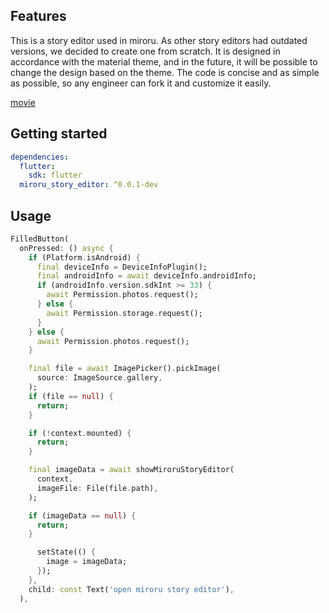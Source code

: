 ## Features

This is a story editor used in miroru. As other story editors had outdated versions, we decided to create one from scratch. It is designed in accordance with the material theme, and in the future, it will be possible to change the design based on the theme. The code is concise and as simple as possible, so any engineer can fork it and customize it easily.

[movie](https://x.com/dev__our/status/1750942975604236458?s=20)

## Getting started

```yaml
dependencies:
  flutter:
    sdk: flutter
  miroru_story_editor: ^0.0.1-dev
```

## Usage

```dart
FilledButton(
  onPressed: () async {
    if (Platform.isAndroid) {
      final deviceInfo = DeviceInfoPlugin();
      final androidInfo = await deviceInfo.androidInfo;
      if (androidInfo.version.sdkInt >= 33) {
        await Permission.photos.request();
      } else {
        await Permission.storage.request();
      }
    } else {
      await Permission.photos.request();
    }

    final file = await ImagePicker().pickImage(
      source: ImageSource.gallery,
    );
    if (file == null) {
      return;
    }

    if (!context.mounted) {
      return;
    }

    final imageData = await showMiroruStoryEditor(
      context,
      imageFile: File(file.path),
    );

    if (imageData == null) {
      return;
    }

      setState(() {
        image = imageData;
      });
    },
    child: const Text('open miroru story editor'),
  ),
```
